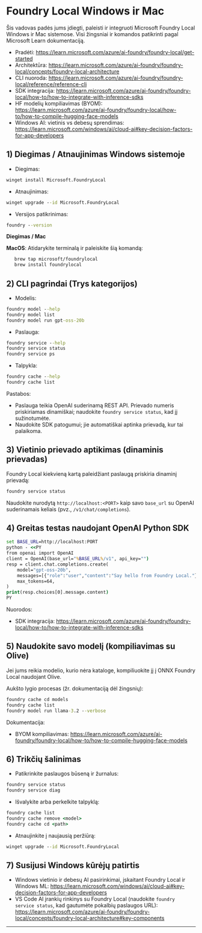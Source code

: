 <!--
CO_OP_TRANSLATOR_METADATA:
{
  "original_hash": "02b037f55de779607eb12edcc7a7fcf2",
  "translation_date": "2025-09-26T19:06:22+00:00",
  "source_file": "Module07/foundrylocal.md",
  "language_code": "lt"
}
-->
# Foundry Local Windows ir Mac

Šis vadovas padės jums įdiegti, paleisti ir integruoti Microsoft Foundry Local Windows ir Mac sistemose. Visi žingsniai ir komandos patikrinti pagal Microsoft Learn dokumentaciją.

- Pradėti: https://learn.microsoft.com/azure/ai-foundry/foundry-local/get-started
- Architektūra: https://learn.microsoft.com/azure/ai-foundry/foundry-local/concepts/foundry-local-architecture
- CLI nuoroda: https://learn.microsoft.com/azure/ai-foundry/foundry-local/reference/reference-cli
- SDK integracija: https://learn.microsoft.com/azure/ai-foundry/foundry-local/how-to/how-to-integrate-with-inference-sdks
- HF modelių kompiliavimas (BYOM): https://learn.microsoft.com/azure/ai-foundry/foundry-local/how-to/how-to-compile-hugging-face-models
- Windows AI: vietinis vs debesų sprendimas: https://learn.microsoft.com/windows/ai/cloud-ai#key-decision-factors-for-app-developers

## 1) Diegimas / Atnaujinimas Windows sistemoje

- Diegimas:
```cmd
winget install Microsoft.FoundryLocal
```
- Atnaujinimas:
```cmd
winget upgrade --id Microsoft.FoundryLocal
```
- Versijos patikrinimas:
```cmd
foundry --version
```
     
**Diegimas / Mac**

**MacOS**: 
Atidarykite terminalą ir paleiskite šią komandą:
```bash
   brew tap microsoft/foundrylocal
   brew install foundrylocal
```

## 2) CLI pagrindai (Trys kategorijos)

- Modelis:
```cmd
foundry model --help
foundry model list
foundry model run gpt-oss-20b
```
- Paslauga:
```cmd
foundry service --help
foundry service status
foundry service ps
```
- Talpykla:
```cmd
foundry cache --help
foundry cache list
```

Pastabos:
- Paslauga teikia OpenAI suderinamą REST API. Prievado numeris priskiriamas dinamiškai; naudokite `foundry service status`, kad jį sužinotumėte.
- Naudokite SDK patogumui; jie automatiškai aptinka prievadą, kur tai palaikoma.

## 3) Vietinio prievado aptikimas (dinaminis prievadas)

Foundry Local kiekvieną kartą paleidžiant paslaugą priskiria dinaminį prievadą:
```cmd
foundry service status
```
Naudokite nurodytą `http://localhost:<PORT>` kaip savo `base_url` su OpenAI suderinamais keliais (pvz., `/v1/chat/completions`).

## 4) Greitas testas naudojant OpenAI Python SDK

```cmd
set BASE_URL=http://localhost:PORT
python - <<PY
from openai import OpenAI
client = OpenAI(base_url="%BASE_URL%/v1", api_key="")
resp = client.chat.completions.create(
    model="gpt-oss-20b",
    messages=[{"role":"user","content":"Say hello from Foundry Local."}],
    max_tokens=64,
)
print(resp.choices[0].message.content)
PY
```
Nuorodos:
- SDK integracija: https://learn.microsoft.com/azure/ai-foundry/foundry-local/how-to/how-to-integrate-with-inference-sdks

## 5) Naudokite savo modelį (kompiliavimas su Olive)

Jei jums reikia modelio, kurio nėra kataloge, kompiliuokite jį į ONNX Foundry Local naudojant Olive.

Aukšto lygio procesas (žr. dokumentaciją dėl žingsnių):
```cmd
foundry cache cd models
foundry cache list
foundry model run llama-3.2 --verbose
```
Dokumentacija:
- BYOM kompiliavimas: https://learn.microsoft.com/azure/ai-foundry/foundry-local/how-to/how-to-compile-hugging-face-models

## 6) Trikčių šalinimas

- Patikrinkite paslaugos būseną ir žurnalus:
```cmd
foundry service status
foundry service diag
```
- Išvalykite arba perkelkite talpyklą:
```cmd
foundry cache list
foundry cache remove <model>
foundry cache cd <path>
```
- Atnaujinkite į naujausią peržiūrą:
```cmd
winget upgrade --id Microsoft.FoundryLocal
```

## 7) Susijusi Windows kūrėjų patirtis

- Windows vietinio ir debesų AI pasirinkimai, įskaitant Foundry Local ir Windows ML:
  https://learn.microsoft.com/windows/ai/cloud-ai#key-decision-factors-for-app-developers
- VS Code AI įrankių rinkinys su Foundry Local (naudokite `foundry service status`, kad gautumėte pokalbių paslaugos URL):
  https://learn.microsoft.com/azure/ai-foundry/foundry-local/concepts/foundry-local-architecture#key-components

---

